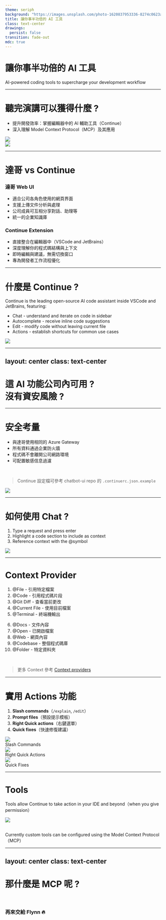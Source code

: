 ```yaml
---
theme: seriph
background: "https://images.unsplash.com/photo-1620837953336-8274c0623a3c?q=80&w=2340&auto=format&fit=crop&ixlib=rb-4.0.3&ixid=M3wxMjA3fDB8MHxwaG90by1wYWdlfHx8fGVufDB8fHx8fA%3D%3D"
title: 讓你事半功倍的 AI 工具
class: text-center
drawings:
  persist: false
transition: fade-out
mdc: true
---
```


# 讓你事半功倍的 AI 工具

AI-powered coding tools to supercharge your development workflow

---

# 聽完演講可以獲得什麼 ?

- 提升開發效率：掌握編輯器中的 AI 輔助工具（Continue）
- 深入理解 Model Context Protocol（MCP）及其應用

<div class="mt-8">
  <div class="mt-4 flex justify-center">
    <img src="/images/continue.png" class="rounded shadow-xl w-1/2" />
  </div>
  <div class="mt-4 flex justify-center">
    <img src="/images/mcp.webp" class="rounded shadow-xl w-1/2" />
  </div>
</div>


---

# 達哥 vs Continue

<div class="grid grid-cols-2 gap-4">
<div>
<h3 class="my-4">達哥 Web UI</h3>

- 適合公司各角色使用的網頁界面
- 支援上傳文件分析與處理
- 公司成員可互相分享對話、助理等
- 統一的企業知識庫

</div>
<div>
<h3 class="my-4">Continue Extension</h3>

- 直接整合在編輯器中（VSCode and JetBrains）
- 深度理解你的程式碼結構與上下文
- 即時編輯與建議，無需切換窗口
- 專為開發者工作流程優化

</div>
</div>

---

# 什麼是 Continue ?

<div class="grid grid-cols-2 gap-4">
<div>

Continue is the leading open-source AI code assistant inside VSCode and JetBrains, featuring:

- Chat - understand and iterate on code in sidebar
- Autocomplete - receive inline code suggestions
- Edit - modify code without leaving current file
- Actions - establish shortcuts for common use cases

</div>
<div class="flex items-center justify-center">
  <img src="/images/intro.png" class="rounded shadow-xl" />
</div>
</div>

---
layout: center
class: text-center
---

# 這 AI 功能公司內可用 ?<br/>沒有資安風險 ?

---

# 安全考量

<div class="grid grid-cols-2 gap-4">
<div>

- 與達哥使用相同的 Azure Gateway
- 所有資料通過企業防火牆
- 程式碼不會離開公司網路環境
- 可配置敏感信息過濾

<br/>

> Continue 設定檔可參考 chatbot-ui repo 的 `.continuerc.json.example`

</div>
<div class="flex items-center justify-center">
  <img src="/images/flow.png" class="rounded shadow-xl" />
</div>
</div>

---

# 如何使用 Chat ?

<div class="grid grid-cols-2 gap-4">
<div>

1. Type a request and press enter
2. Highlight a code section to include as context
3. Reference context with the @symbol

</div>
<div class="flex items-center justify-center">
  <img src="/images/chat.gif" class="rounded shadow-xl" />
</div>
</div>

---

# Context Provider

<div class="grid grid-cols-2 gap-4">
<div>

1. @File - 引用特定檔案
2. @Code - 引用程式碼片段
3. @Git Diff - 查看當前更改
4. @Current File - 使用目前檔案
5. @Terminal - 終端機輸出

</div>
<div>

6. @Docs - 文件內容
7. @Open - 已開啟檔案
8. @Web - 網頁內容
9. @Codebase - 整個程式碼庫
10. @Folder - 特定資料夾

</div>
</div>

<br />

> 更多 Context 參考 [Context providers](https://docs.continue.dev/customize/context-providers#context-blocks)

---

# 實用 Actions 功能

1. **Slash commands**（`/explain`, `/edit`）
2. **Prompt files**（預設提示模板）
3. **Right Quick actions**（右鍵選單）
4. **Quick fixes**（快速修復建議）

<div class="grid grid-cols-3 gap-4 mt-6">
  <div class="flex flex-col items-center">
    <img src="/images/slash.png" class="rounded shadow-xl h-50 object-contain" />
    <div class="text-sm mt-2">Slash Commands</div>
  </div>
  <div class="flex flex-col items-center">
    <img src="/images/right-click.png" class="rounded shadow-xl h-50 object-contain" />
    <div class="text-sm mt-2">Right Quick Actions</div>
  </div>
  <div class="flex flex-col items-center">
    <img src="/images/fix.png" class="rounded shadow-xl h-50 object-contain" />
    <div class="text-sm mt-2">Quick Fixes</div>
  </div>
</div>

---

# Tools

Tools allow Continue to take action in your IDE and beyond（when you give permission）

<div class="flex justify-center my-6">
  <img src="/images/tool.png" class="rounded shadow-xl w-2/5" />
</div>

<br />

Currently custom tools can be configured using the <span v-mark.orange="1">Model Context Protocol（MCP）</span>

---
layout: center
class: text-center
---

# 那什麼是 MCP 呢 ?

<br />

### 再來交給 **Flynn** 🔥